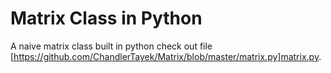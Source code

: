 # Matrix Class in Python
A naive matrix class built in python check out file [https://github.com/ChandlerTayek/Matrix/blob/master/matrix.py]matrix.py.
